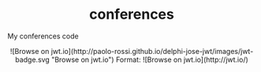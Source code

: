 # <div align="center">conferences</div>

My conferences code

<div align="center">![Browse on jwt.io](http://paolo-rossi.github.io/delphi-jose-jwt/images/jwt-badge.svg "Browse on jwt.io") Format: ![Browse on jwt.io](http://jwt.io/)</div>
